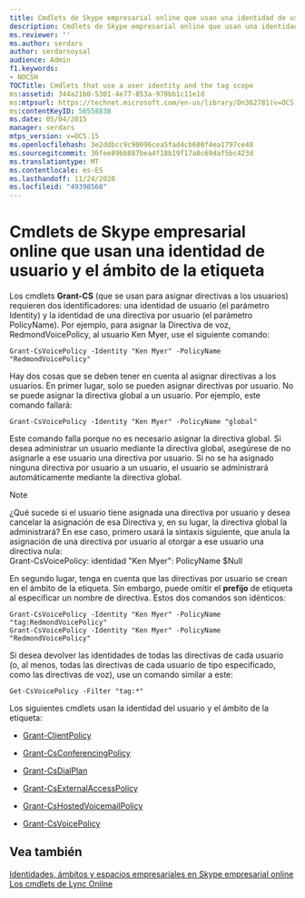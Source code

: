 ```yaml
---
title: Cmdlets de Skype empresarial online que usan una identidad de usuario y el ámbito de la etiqueta
description: Cmdlets de Skype empresarial online que usan una identidad de usuario y el ámbito de la etiqueta.
ms.reviewer: ''
ms.author: serdars
author: serdarsoysal
audience: Admin
f1.keywords:
- NOCSH
TOCTitle: Cmdlets that use a user identity and the tag scope
ms:assetid: 344a21b0-5301-4e77-853a-970bb1c11e1d
ms:mtpsurl: https://technet.microsoft.com/en-us/library/Dn362781(v=OCS.15)
ms:contentKeyID: 56558838
ms.date: 05/04/2015
manager: serdars
mtps_version: v=OCS.15
ms.openlocfilehash: 3e2ddbcc9c90096cea5fad4cb680f4ea1797ce48
ms.sourcegitcommit: 36fee89bb887bea4f18b19f17a8c69daf5bc423d
ms.translationtype: MT
ms.contentlocale: es-ES
ms.lasthandoff: 11/24/2020
ms.locfileid: "49398568"
---
```

# <a name="cmdlets-in-skype-for-business-online-that-use-a-user-identity-and-the-tag-scope"></a>Cmdlets de Skype empresarial online que usan una identidad de usuario y el ámbito de la etiqueta

 


Los cmdlets **Grant-CS** (que se usan para asignar directivas a los usuarios) requieren dos identificadores: una identidad de usuario (el parámetro Identity) y la identidad de una directiva por usuario (el parámetro PolicyName). Por ejemplo, para asignar la Directiva de voz, RedmondVoicePolicy, al usuario Ken Myer, use el siguiente comando:

    Grant-CsVoicePolicy -Identity "Ken Myer" -PolicyName "RedmondVoicePolicy"

Hay dos cosas que se deben tener en cuenta al asignar directivas a los usuarios. En primer lugar, solo se pueden asignar directivas por usuario. No se puede asignar la directiva global a un usuario. Por ejemplo, este comando fallará:

    Grant-CsVoicePolicy -Identity "Ken Myer" -PolicyName "global"

Este comando falla porque no es necesario asignar la directiva global. Si desea administrar un usuario mediante la directiva global, asegúrese de no asignarle a ese usuario una directiva por usuario. Si no se ha asignado ninguna directiva por usuario a un usuario, el usuario se administrará automáticamente mediante la directiva global.


> [!NOTE]  
> ¿Qué sucede si el usuario tiene asignada una directiva por usuario y desea cancelar la asignación de esa Directiva y, en su lugar, la directiva global la administrará? En ese caso, primero usará la sintaxis siguiente, que anula la asignación de una directiva por usuario al otorgar a ese usuario una directiva nula:<BR>Grant-CsVoicePolicy: identidad "Ken Myer": PolicyName $Null



En segundo lugar, tenga en cuenta que las directivas por usuario se crean en el ámbito de la etiqueta. Sin embargo, puede omitir el **prefijo** de etiqueta al especificar un nombre de directiva. Estos dos comandos son idénticos:

    Grant-CsVoicePolicy -Identity "Ken Myer" -PolicyName "tag:RedmondVoicePolicy"
    Grant-CsVoicePolicy -Identity "Ken Myer" -PolicyName "RedmondVoicePolicy"

Si desea devolver las identidades de todas las directivas de cada usuario (o, al menos, todas las directivas de cada usuario de tipo especificado, como las directivas de voz), use un comando similar a este:

    Get-CsVoicePolicy -Filter "tag:*"

Los siguientes cmdlets usan la identidad del usuario y el ámbito de la etiqueta:

  - [Grant-ClientPolicy](https://technet.microsoft.com/library/gg412942\(v=ocs.15\))

  - [Grant-CsConferencingPolicy](https://technet.microsoft.com/library/gg425937\(v=ocs.15\))

  - [Grant-CsDialPlan](https://technet.microsoft.com/library/gg398547\(v=ocs.15\))

  - [Grant-CsExternalAccessPolicy](https://technet.microsoft.com/library/gg425942\(v=ocs.15\))

  - [Grant-CsHostedVoicemailPolicy](https://technet.microsoft.com/library/gg412829\(v=ocs.15\))

  - [Grant-CsVoicePolicy](https://technet.microsoft.com/library/gg398828\(v=ocs.15\))

## <a name="see-also"></a>Vea también


[Identidades, ámbitos y espacios empresariales en Skype empresarial online](identities-scopes-and-tenants-in-skype-for-business-online.md)  
[Los cmdlets de Lync Online](https://technet.microsoft.com/library/dn362817\(v=ocs.15\))

